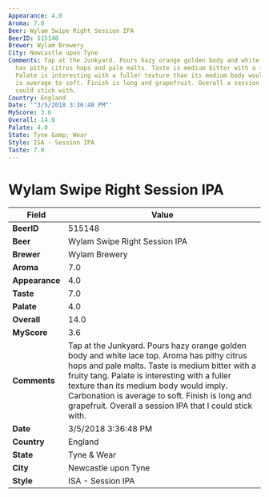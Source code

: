 ```yaml
---
Appearance: 4.0
Aroma: 7.0
Beer: Wylam Swipe Right Session IPA
BeerID: 515148
Brewer: Wylam Brewery
City: Newcastle upon Tyne
Comments: Tap at the Junkyard. Pours hazy orange golden body and white lace top. Aroma
  has pithy citrus hops and pale malts. Taste is medium bitter with a fruity tang.
  Palate is interesting with a fuller texture than its medium body would imply. Carbonation
  is average to soft. Finish is long and grapefruit. Overall a session IPA that I
  could stick with.
Country: England
Date: '"3/5/2018 3:36:48 PM"'
MyScore: 3.6
Overall: 14.0
Palate: 4.0
State: Tyne &amp; Wear
Style: ISA - Session IPA
Taste: 7.0
---
```


# Wylam Swipe Right Session IPA

| Field         | Value |
|---------------|-------|
| **BeerID** | 515148 |
| **Beer** | Wylam Swipe Right Session IPA |
| **Brewer** | Wylam Brewery |
| **Aroma** | 7.0 |
| **Appearance** | 4.0 |
| **Taste** | 7.0 |
| **Palate** | 4.0 |
| **Overall** | 14.0 |
| **MyScore** | 3.6 |
| **Comments** | Tap at the Junkyard. Pours hazy orange golden body and white lace top. Aroma has pithy citrus hops and pale malts. Taste is medium bitter with a fruity tang. Palate is interesting with a fuller texture than its medium body would imply. Carbonation is average to soft. Finish is long and grapefruit. Overall a session IPA that I could stick with. |
| **Date** | 3/5/2018 3:36:48 PM |
| **Country** | England |
| **State** | Tyne &amp; Wear |
| **City** | Newcastle upon Tyne |
| **Style** | ISA - Session IPA |
